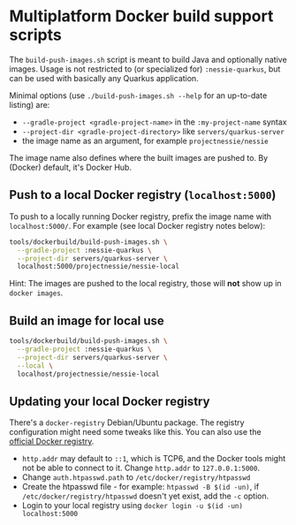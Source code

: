 # Multiplatform Docker build support scripts

The `build-push-images.sh` script is meant to build Java and optionally native images. Usage is not
restricted to (or specialized for) `:nessie-quarkus`, but can be used with basically any Quarkus
application.

Minimal options (use `./build-push-images.sh --help` for an up-to-date listing) are:

* `--gradle-project <gradle-project-name>` in the `:my-project-name` syntax
* `--project-dir <gradle-project-directory>` like `servers/quarkus-server`
* the image name as an argument, for example `projectnessie/nessie`

The image name also defines where the built images are pushed to. By (Docker) default, it's Docker
Hub.

## Push to a local Docker registry (`localhost:5000`)

To push to a locally running Docker registry, prefix the image name with `localhost:5000/`. For
example (see local Docker registry notes below):

```bash
tools/dockerbuild/build-push-images.sh \
  --gradle-project :nessie-quarkus \
  --project-dir servers/quarkus-server \
  localhost:5000/projectnessie/nessie-local
```

Hint: The images are pushed to the local registry, those will **not** show up in `docker images`.

## Build an image for local use

```bash
tools/dockerbuild/build-push-images.sh \
  --gradle-project :nessie-quarkus \
  --project-dir servers/quarkus-server \
  --local \
  localhost/projectnessie/nessie-local
```

## Updating your local Docker registry

There's a `docker-registry` Debian/Ubuntu package. The registry configuration might need some tweaks
like this. You can also use
the [official Docker registry](https://docs.docker.com/registry/deploying/).

* `http.addr` may default to `::1`, which is TCP6, and the Docker tools might not be able to connect
  to it.
  Change `http.addr` to `127.0.0.1:5000`.
* Change `auth.htpasswd.path` to `/etc/docker/registry/htpasswd`
* Create the htpasswd file - for example: `htpasswd -B $(id -un)`,
  if `/etc/docker/registry/htpasswd` doesn't yet exist, add the `-c` option.
* Login to your local registry using `docker login -u $(id -un) localhost:5000`
